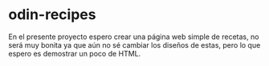 # odin-recipes
En el presente proyecto espero crear una página web simple de recetas, no será
muy bonita ya que aún no sé cambiar los diseños de estas, pero lo que espero es 
demostrar un poco de HTML.